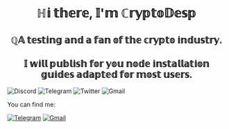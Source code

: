 <h1 align="center">ℍ𝕚 𝕥𝕙𝕖𝕣𝕖, 𝕀'𝕞 ℂ𝕣𝕪𝕡𝕥𝕠𝔻𝕖𝕤𝕡</a> 
<h2 align="center">ℚ𝔸 𝕥𝕖𝕤𝕥𝕚𝕟𝕘 𝕒𝕟𝕕 𝕒 𝕗𝕒𝕟 𝕠𝕗 𝕥𝕙𝕖 𝕔𝕣𝕪𝕡𝕥𝕠 𝕚𝕟𝕕𝕦𝕤𝕥𝕣𝕪.</h3>
<h2 align="center">𝕀 𝕨𝕚𝕝𝕝 𝕡𝕦𝕓𝕝𝕚𝕤𝕙 𝕗𝕠𝕣 𝕪𝕠𝕦 𝕟𝕠𝕕𝕖 𝕚𝕟𝕤𝕥𝕒𝕝𝕝𝕒𝕥𝕚𝕠𝕟 𝕘𝕦𝕚𝕕𝕖𝕤 𝕒𝕕𝕒𝕡𝕥𝕖𝕕 𝕗𝕠𝕣 𝕞𝕠𝕤𝕥 𝕦𝕤𝕖𝕣𝕤.</h3>

![Discord](https://img.shields.io/badge/Discord-%235865F2.svg?style=for-the-badge&logo=discord&logoColor=white)
![Telegram](https://img.shields.io/badge/Telegram-2CA5E0?style=for-the-badge&logo=telegram&logoColor=white)
![Twitter](https://img.shields.io/badge/Twitter-%231DA1F2.svg?style=for-the-badge&logo=Twitter&logoColor=white)
![Gmail](https://img.shields.io/badge/Gmail-D14836?style=for-the-badge&logo=gmail&logoColor=white)

You can find me:

[![Telegram](https://img.shields.io/badge/Telegram-blue?style=flat-square&logo=Telegram)](https://t.me/D_e_s_p)
[![Gmail](https://img.shields.io/badge/-CryptoDesp@gmail.com-F9DB60?style=flat-square&logo=Google&logoColor=FF3333)](mailto:CryptoDesp@gmail.com) 
